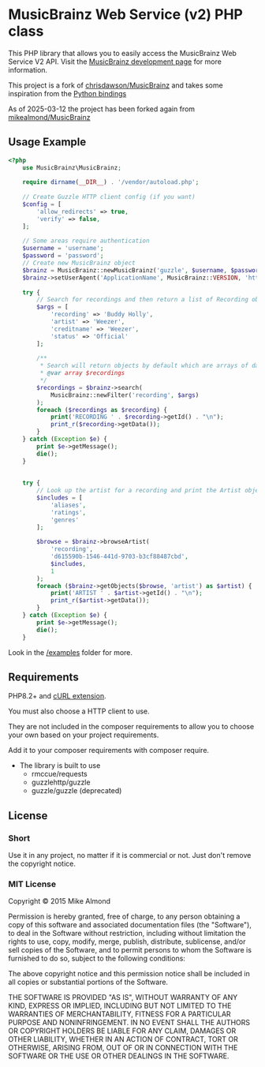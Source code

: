 # MusicBrainz Web Service (v2) PHP class

This PHP library that allows you to easily access the MusicBrainz Web Service V2 API. Visit the [MusicBrainz development page](http://musicbrainz.org/doc/Development) for more information.

This project is a fork of [chrisdawson/MusicBrainz](https://github.com/chrisdawson/MusicBrainz) and takes some inspiration from the [Python bindings](https://github.com/alastair/python-musicbrainz-ngs)

As of 2025-03-12 the project has been forked again from [mikealmond/MusicBrainz](https://github.com/mikealmond/MusicBrainz)

## Usage Example

```php
<?php
    use MusicBrainz\MusicBrainz;
    
    require dirname(__DIR__) . '/vendor/autoload.php';
    
    // Create Guzzle HTTP client config (if you want)
    $config = [
        'allow_redirects' => true,
        'verify' => false,
    ];
    
    // Some areas require authentication
    $username = 'username';
    $password = 'password';
    // Create new MusicBrainz object
    $brainz = MusicBrainz::newMusicBrainz('guzzle', $username, $password, null, $config);
    $brainz->setUserAgent('ApplicationName', MusicBrainz::VERSION, 'https://example.com');
    
    try {
        // Search for recordings and then return a list of Recording objects
        $args = [
            'recording' => 'Buddy Holly',
            'artist' => 'Weezer',
            'creditname' => 'Weezer',
            'status' => 'Official'
        ];
    
        /**
         * Search will return objects by default which are arrays of data
         * @var array $recordings
         */
        $recordings = $brainz->search(
            MusicBrainz::newFilter('recording', $args)
        );
        foreach ($recordings as $recording) {
            print('RECORDING ' . $recording->getId() . "\n");
            print_r($recording->getData());
        }
    } catch (Exception $e) {
        print $e->getMessage();
        die();
    }
    
    
    try {
        // Look up the artist for a recording and print the Artist object data
        $includes = [
            'aliases',
            'ratings',
            'genres'
        ];
    
        $browse = $brainz->browseArtist(
            'recording',
            'd615590b-1546-441d-9703-b3cf88487cbd',
            $includes,
            1
        );
        foreach ($brainz->getObjects($browse, 'artist') as $artist) {
            print('ARTIST ' . $artist->getId() . "\n");
            print_r($artist->getData());
        }
    } catch (Exception $e) {
        print $e->getMessage();
        die();
    }
```

Look in the [/examples](https://github.com/mikealmond/MusicBrainz/tree/master/examples) folder for more.

## Requirements

PHP8.2+ and [cURL extension](http://php.net/manual/en/book.curl.php).

You must also choose a HTTP client to use.

They are not included in the composer requirements to allow you to choose your own based on your project requirements.

Add it to your composer requirements with composer require.

* The library is built to use
  * rmccue/requests
  * guzzlehttp/guzzle
  * guzzle/guzzle (deprecated)

## License

### Short

Use it in any project, no matter if it is commercial or not. Just don't remove the copyright notice.

### MIT License

Copyright © 2015 Mike Almond

Permission is hereby granted, free of charge, to any person obtaining a copy of this software and associated documentation files (the "Software"), to deal in the Software without restriction, including without limitation the rights to use, copy, modify, merge, publish, distribute, sublicense, and/or sell copies of the Software, and to permit persons to whom the Software is furnished to do so, subject to the following conditions:

The above copyright notice and this permission notice shall be included in all copies or substantial portions of the Software.

THE SOFTWARE IS PROVIDED "AS IS", WITHOUT WARRANTY OF ANY KIND, EXPRESS OR IMPLIED, INCLUDING BUT NOT LIMITED TO THE WARRANTIES OF MERCHANTABILITY, FITNESS FOR A PARTICULAR PURPOSE AND NONINFRINGEMENT. IN NO EVENT SHALL THE AUTHORS OR COPYRIGHT HOLDERS BE LIABLE FOR ANY CLAIM, DAMAGES OR OTHER LIABILITY, WHETHER IN AN ACTION OF CONTRACT, TORT OR OTHERWISE, ARISING FROM, OUT OF OR IN CONNECTION WITH THE SOFTWARE OR THE USE OR OTHER DEALINGS IN THE SOFTWARE.
